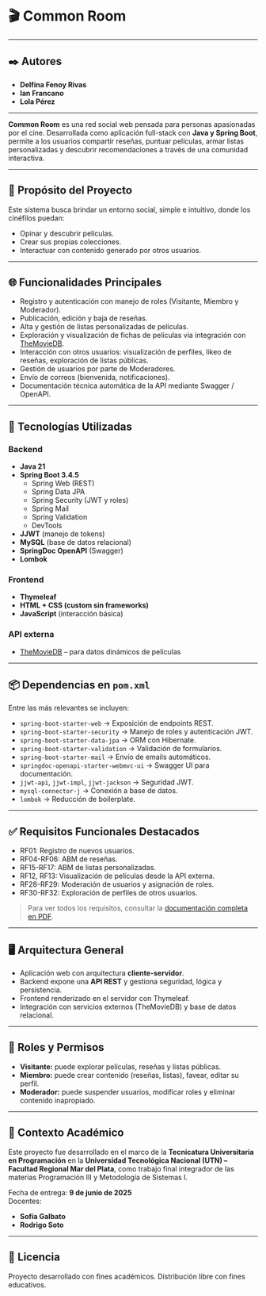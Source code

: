 # 🎬 Common Room

---
## ✒️ Autores

- **Delfina Fenoy Rivas**
- **Ian Francano**
- **Lola Pérez**

---

**Common Room** es una red social web pensada para personas apasionadas por el cine. Desarrollada como aplicación full-stack con **Java y Spring Boot**, permite a los usuarios compartir reseñas, puntuar películas, armar listas personalizadas y descubrir recomendaciones a través de una comunidad interactiva.

---

## 🧭 Propósito del Proyecto

Este sistema busca brindar un entorno social, simple e intuitivo, donde los cinéfilos puedan:
- Opinar y descubrir películas.
- Crear sus propias colecciones.
- Interactuar con contenido generado por otros usuarios.

---

## 🌐 Funcionalidades Principales

- Registro y autenticación con manejo de roles (Visitante, Miembro y Moderador).
- Publicación, edición y baja de reseñas.
- Alta y gestión de listas personalizadas de películas.
- Exploración y visualización de fichas de películas vía integración con [TheMovieDB](https://www.themoviedb.org/).
- Interacción con otros usuarios: visualización de perfiles, likeo de reseñas, exploración de listas públicas.
- Gestión de usuarios por parte de Moderadores.
- Envío de correos (bienvenida, notificaciones).
- Documentación técnica automática de la API mediante Swagger / OpenAPI.

---

## 🔧 Tecnologías Utilizadas

### Backend
- **Java 21**
- **Spring Boot 3.4.5**
  - Spring Web (REST)
  - Spring Data JPA
  - Spring Security (JWT y roles)
  - Spring Mail
  - Spring Validation
  - DevTools
- **JJWT** (manejo de tokens)
- **MySQL** (base de datos relacional)
- **SpringDoc OpenAPI** (Swagger)
- **Lombok**

### Frontend
- **Thymeleaf**
- **HTML + CSS (custom sin frameworks)**
- **JavaScript** (interacción básica)

### API externa
- [TheMovieDB](https://www.themoviedb.org/) – para datos dinámicos de películas

---

## 📦 Dependencias en `pom.xml`

Entre las más relevantes se incluyen:

- `spring-boot-starter-web` → Exposición de endpoints REST.
- `spring-boot-starter-security` → Manejo de roles y autenticación JWT.
- `spring-boot-starter-data-jpa` → ORM con Hibernate.
- `spring-boot-starter-validation` → Validación de formularios.
- `spring-boot-starter-mail` → Envío de emails automáticos.
- `springdoc-openapi-starter-webmvc-ui` → Swagger UI para documentación.
- `jjwt-api`, `jjwt-impl`, `jjwt-jackson` → Seguridad JWT.
- `mysql-connector-j` → Conexión a base de datos.
- `lombok` → Reducción de boilerplate.

---

## ✅ Requisitos Funcionales Destacados

- RF01: Registro de nuevos usuarios.
- RF04-RF06: ABM de reseñas.
- RF15-RF17: ABM de listas personalizadas.
- RF12, RF13: Visualización de películas desde la API externa.
- RF28-RF29: Moderación de usuarios y asignación de roles.
- RF30-RF32: Exploración de perfiles de otros usuarios.

> Para ver todos los requisitos, consultar la [documentación completa en PDF](./Documentos/Documentacion-CommonRoom-PDF.pdf).

---

## 🖥️ Arquitectura General

- Aplicación web con arquitectura **cliente-servidor**.
- Backend expone una **API REST** y gestiona seguridad, lógica y persistencia.
- Frontend renderizado en el servidor con Thymeleaf.
- Integración con servicios externos (TheMovieDB) y base de datos relacional.

---

## 👥 Roles y Permisos

- **Visitante:** puede explorar películas, reseñas y listas públicas.
- **Miembro:** puede crear contenido (reseñas, listas), favear, editar su perfil.
- **Moderador:** puede suspender usuarios, modificar roles y eliminar contenido inapropiado.

---

## 🏫 Contexto Académico

Este proyecto fue desarrollado en el marco de la **Tecnicatura Universitaria en Programación** en la **Universidad Tecnológica Nacional (UTN) – Facultad Regional Mar del Plata**, como trabajo final integrador de las materias Programación III y Metodología de Sistemas I.

Fecha de entrega: **9 de junio de 2025**  
Docentes: 
- **Sofía Galbato**
- **Rodrigo Soto**

---

## 📄 Licencia

Proyecto desarrollado con fines académicos. Distribución libre con fines educativos.
